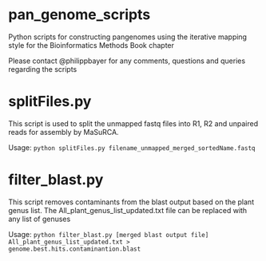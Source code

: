 # pan_genome_scripts

Python scripts for constructing pangenomes using the iterative mapping style for the Bioinformatics Methods Book chapter

Please contact @philippbayer for any comments, questions and queries regarding the scripts

# splitFiles.py
This script is used to split the unmapped fastq files into R1, R2 and unpaired reads for assembly by MaSuRCA.

Usage: `python splitFiles.py filename_unmapped_merged_sortedName.fastq`

# filter_blast.py
This script removes contaminants from the blast output based on the plant genus list. The All_plant_genus_list_updated.txt file can be replaced with any list of genuses

Usage: `python filter_blast.py [merged blast output file] All_plant_genus_list_updated.txt > genome.best.hits.contaminantion.blast`
